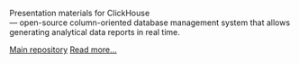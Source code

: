 Presentation materials for ClickHouse  
— open-source column-oriented database management system that allows generating analytical data reports in real time.

[Main repository](https://github.com/yandex/ClickHouse)
[Read more...](https://clickhouse.yandex/)

